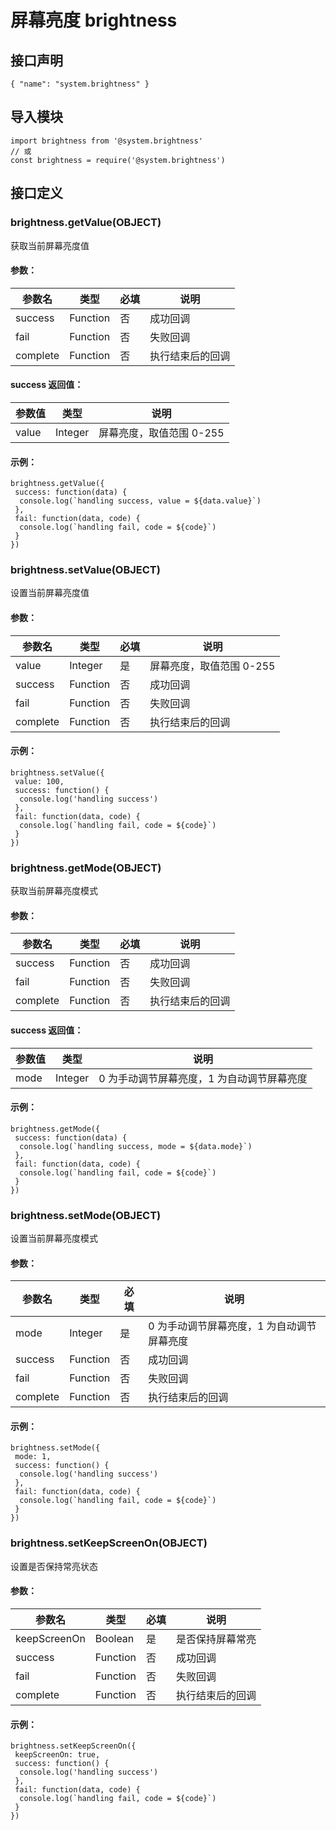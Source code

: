 # 屏幕亮度 brightness

## 接口声明
```
{ "name": "system.brightness" }
```

## 导入模块
```
import brightness from '@system.brightness' 
// 或 
const brightness = require('@system.brightness')
```

## 接口定义
### brightness.getValue(OBJECT)
获取当前屏幕亮度值
#### 参数：
参数名 | 类型 | 必填 | 说明  
---|---|---|---  
success | Function | 否 | 成功回调  
fail | Function | 否 | 失败回调  
complete | Function | 否 | 执行结束后的回调  

#### success 返回值：
参数值 | 类型 | 说明  
---|---|---  
value | Integer | 屏幕亮度，取值范围 0-255  

#### 示例：
```
brightness.getValue({
 success: function(data) {
  console.log(`handling success, value = ${data.value}`)
 },
 fail: function(data, code) {
  console.log(`handling fail, code = ${code}`)
 }
})
```

### brightness.setValue(OBJECT)
设置当前屏幕亮度值
#### 参数：
参数名 | 类型 | 必填 | 说明  
---|---|---|---  
value | Integer | 是 | 屏幕亮度，取值范围 0-255  
success | Function | 否 | 成功回调  
fail | Function | 否 | 失败回调  
complete | Function | 否 | 执行结束后的回调  

#### 示例：
```
brightness.setValue({
 value: 100,
 success: function() {
  console.log('handling success')
 },
 fail: function(data, code) {
  console.log(`handling fail, code = ${code}`)
 }
})
```

### brightness.getMode(OBJECT)
获取当前屏幕亮度模式
#### 参数：
参数名 | 类型 | 必填 | 说明  
---|---|---|---  
success | Function | 否 | 成功回调  
fail | Function | 否 | 失败回调  
complete | Function | 否 | 执行结束后的回调  

#### success 返回值：
参数值 | 类型 | 说明  
---|---|---  
mode | Integer | 0 为手动调节屏幕亮度，1 为自动调节屏幕亮度  

#### 示例：
```
brightness.getMode({
 success: function(data) {
  console.log(`handling success, mode = ${data.mode}`)
 },
 fail: function(data, code) {
  console.log(`handling fail, code = ${code}`)
 }
})
```

### brightness.setMode(OBJECT)
设置当前屏幕亮度模式
#### 参数：
参数名 | 类型 | 必填 | 说明  
---|---|---|---  
mode | Integer | 是 | 0 为手动调节屏幕亮度，1 为自动调节屏幕亮度  
success | Function | 否 | 成功回调  
fail | Function | 否 | 失败回调  
complete | Function | 否 | 执行结束后的回调  

#### 示例：
```
brightness.setMode({
 mode: 1,
 success: function() {
  console.log('handling success')
 },
 fail: function(data, code) {
  console.log(`handling fail, code = ${code}`)
 }
})
```

### brightness.setKeepScreenOn(OBJECT)
设置是否保持常亮状态
#### 参数：
参数名 | 类型 | 必填 | 说明  
---|---|---|---  
keepScreenOn | Boolean | 是 | 是否保持屏幕常亮  
success | Function | 否 | 成功回调  
fail | Function | 否 | 失败回调  
complete | Function | 否 | 执行结束后的回调  

#### 示例：
```
brightness.setKeepScreenOn({
 keepScreenOn: true,
 success: function() {
  console.log('handling success')
 },
 fail: function(data, code) {
  console.log(`handling fail, code = ${code}`)
 }
})
